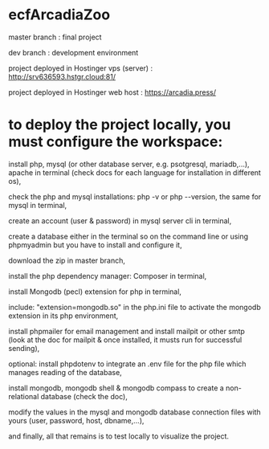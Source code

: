 # ecfArcadiaZoo
master branch : final project

dev branch : development environment

project deployed in Hostinger vps (server) : http://srv636593.hstgr.cloud:81/

project deployed in Hostinger web host : https://arcadia.press/

# to deploy the project locally, you must configure the workspace: 

install php, mysql (or other database server, e.g. psotgresql, mariadb,...), apache in terminal (check docs for each language for installation in different os),

check the php and mysql installations: php -v or php --version, the same for mysql in terminal,

create an account (user & password) in mysql server cli in terminal,

create a database either in the terminal so on the command line or using phpmyadmin but you have to install and configure it,

download the zip in master branch,

install the php dependency manager: Composer in terminal,

install Mongodb (pecl) extension for php in terminal,

include: "extension=mongodb.so" in the php.ini file to activate the mongodb extension in its php environment,

install phpmailer for email management and install mailpit or other smtp (look at the doc for mailpit & once installed, it musts run for successful sending),

optional: install phpdotenv to integrate an .env file for the php file which manages reading of the database,

install mongodb, mongodb shell & mongodb compass to create a non-relational database (check the doc),

modify the values ​​in the mysql and mongodb database connection files with yours (user, password, host, dbname,...),

and finally, all that remains is to test locally to visualize the project.
